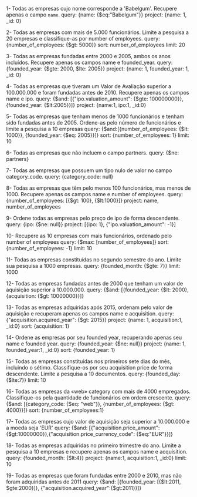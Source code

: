 1- Todas as empresas cujo nome corresponde a 'Babelgum'. Recupere apenas o campo `name`.
query: {name: {$eq:"Babelgum"}}
project: {name: 1, _id: 0}

2- Todas as empresas com mais de 5.000 funcionários. Limite a pesquisa a 20 empresas e classifique-as por number of employees.
query: {number_of_employees: {$gt: 5000}}
sort: number_of_employees
limit: 20

3- Todas as empresas fundadas entre 2000 e 2005, ambos os anos incluídos. Recupere apenas os campos name e founded_year.
query: {founded_year: {$gte: 2000, $lte: 2005}}
project: {name: 1, founded_year: 1, _id: 0}

4- Todas as empresas que tiveram um Valor de Avaliação superior a 100.000.000 e foram fundadas antes de 2010. Recupere apenas os campos name e ipo.
query: {$and: [{"ipo.valuation_amount": {$gte: 100000000}}, {founded_year: {$lt:2005}}]}
project: {name:1, ipo:1, _id:0}


5- Todas as empresas que tenham menos de 1000 funcionários e tenham sido fundadas antes de 2005. Ordene-as pelo número de funcionários e limite a pesquisa a 10 empresas
query: {$and:[{number_of_employees: {$lt: 1000}}, {founded_year: {$eq: 2005}}]}
sort: {number_of_employees: 1}
limit: 10

6- Todas as empresas que não incluem o campo partners.
query: {$ne: partners}


7- Todas as empresas que possuem um tipo nulo de valor no campo category_code.
query: {category_code: null}

8- Todas as empresas que têm pelo menos 100 funcionários, mas menos de 1000. Recupere apenas os campos name e number of employees.
query: {number_of_employees: [{$gt: 100}, {$lt:1000}]}
project: name, number_of_employees


9- Ordene todas as empresas pelo preço de ipo de forma descendente.
query: {ipo: {$ne: null}}
project: [{ipo: 1}, {"ipo.valuation_amount": -1}]


10- Recupere as 10 empresas com mais funcionários, ordenado pelo number of employees
query: {$max: [number_of_employees]}
sort: {number_of_employees: -1}
limit: 10

11- Todas as empresas constituídas no segundo semestre do ano. Limite sua pesquisa a 1000 empresas.
query: {founded_month: {$gte: 7}}
limit: 1000

12- Todas as empresas fundadas antes de 2000 que tenham um valor de aquisição superior a 10.000.000.
query: {$and: [{founded_year: {$lt: 2000}, {acquisition: {$gt: 10000000}}]}

13- Todas as empresas adquiridas após 2015, ordenam pelo valor de aquisição e recuperam apenas os campos name e acquisition.
query: {"acquisition.acquired_year": {$gt: 2015}}
project: {name: 1, acquisition:1, _id:0}
sort: {acquisition: 1}


14- Ordene as empresas por seu founded year, recuperando apenas seu name e founded year.
query: {founded_year: {$ne: null}}
project: {name: 1, founded_year:1, _id:0}
sort: {founded_year: 1}

15- Todas as empresas constituídas nos primeiros sete dias do mês, incluindo o sétimo. 
Classifique-os por seu acquisition price de forma descendente. Limite a pesquisa a 10 documentos.
query: {founded_day: {$lte:7}}
limit: 10


16- Todas as empresas da «web» category com mais de 4000 empregados. Classifique-os pela quantidade de funcionários em ordem crescente.
query: {$and: [{category_code: {$eq: "web"}}, {number_of_employees: {$gt: 4000}}]}
sort: {number_of_employees:1}



17- Todas as empresas cujo valor de aquisição seja superior a 10.000.000 e a moeda seja 'EUR'
query: {$and: [{"acquisition.price_amount": {$gt:10000000}},{"acquisition.price_currency_code": {$eq:"EUR"}}]}


18- Todas as empresas adquiridas no primeiro trimestre do ano. Limite a pesquisa a 10 empresas e recupere apenas os campos name e acquisition.
query: {founded_month: {$lt:4}}
project: {name:1, acquisition:1, _id:0}
limit: 10


19- Todas as empresas que foram fundadas entre 2000 e 2010, mas não foram adquiridas antes de 2011
query: {$and: [{founded_year: [{$lt:2011, $gte:2000}]}, {"acquisition.acquired_year":{$gt:2011}}]}


